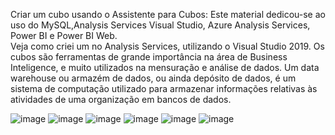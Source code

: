   Criar um cubo usando o Assistente para Cubos:
  Este material dedicou-se ao uso do MySQL,Analysis Services Visual Studio, Azure Analysis Services, Power BI e Power BI Web.  
  Veja como criei um  no Analysis Services, utilizando o Visual Studio 2019. Os cubos são ferramentas de grande importância na área de Business Inteligence, e muito  utilizados na mensuração e análise de dados. Um data warehouse ou armazém de dados, ou ainda depósito de dados, é um sistema de computação utilizado para armazenar informações relativas às atividades de uma organização em bancos de dados.


![image](https://user-images.githubusercontent.com/86014556/175436675-c876eb76-f0d1-4976-88bc-7b46445f1d46.png)
![image](https://user-images.githubusercontent.com/86014556/175436772-40107c6b-9468-4c16-9289-66be6de37774.png)
![image](https://user-images.githubusercontent.com/86014556/175436810-cf745b97-7d04-4610-8d12-b7c0c1be41d6.png)
![image](https://user-images.githubusercontent.com/86014556/175436855-8d94aed2-633a-4ee9-b11a-626f5fcdc92a.png)
![image](https://user-images.githubusercontent.com/86014556/175436897-a3fc72c0-cdc1-4af2-9105-dc53e06672b0.png)
![image](https://user-images.githubusercontent.com/86014556/175436922-10f1f03c-0e0c-4443-8b99-dff78791f840.png)

